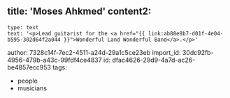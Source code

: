 title: 'Moses Ahkmed'
content2:
  -
    type: text
    text: '<p>Lead guitarist for the <a href="{{ link:ab88e8b7-d01f-4e04-b595-302d64f2a044 }}">Wonderful Land Wonderful Band</a>.</p>'
author: 7328c14f-7ec2-4511-a24d-29a1c5ce23eb
import_id: 30dc92fb-4956-479b-a43c-99fdf4ce4837
id: dfac4626-29d9-4a7d-ac26-be4857ecc953
tags:
  - people
  - musicians
